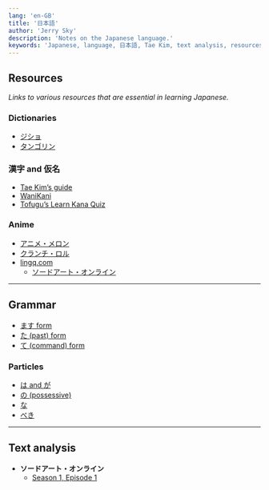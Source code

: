 ```yaml
---
lang: 'en-GB'
title: '日本語'
author: 'Jerry Sky'
description: 'Notes on the Japanese language.'
keywords: 'Japanese, language, 日本語, Tae Kim, text analysis, resources, notes, SAO, grammar, particles'
---
```




## Resources

*Links to various resources that are essential in learning Japanese.*

### Dictionaries

- [ジショ](https://jisho.org/)
- [タンゴリン](https://tangorin.com/)

### 漢字 and 仮名

- [Tae Kim’s guide](http://www.guidetojapanese.org/learn/complete/kanji#Kanji_Readings)
- [WaniKani](https://www.wanikani.com/dashboard)
- [Tofugu’s Learn Kana Quiz](https://kana-quiz.tofugu.com/)

### Anime

- [アニメ・メロン](https://animelon.com/)
- [クランチ・ロル](https://www.crunchyroll.com/)
- [lingq.com](https://www.google.com/search?q=site%3Alingq.com+%E3%82%BD%E3%83%BC%E3%83%89%E3%82%A2%E3%83%BC%E3%83%88%E3%82%AA%E3%83%B3%E3%83%A9%E3%82%A4%E3%83%B3)
    - [ソードアート・オンライン](https://www.lingq.com/ja/learn-japanese-online/courses/580207/sword-art-online-episode-1-3586144/)

---

## Grammar

- [ます form](grammar/ます.md)
- [た (past) form](grammar/た.md)
- [て (command) form](grammar/て.md)

### Particles

- [は and が](grammar/は-and-が.md)
- [の (possessive)](grammar/の.md)
- [な](grammar/な.md)
- [べき](grammar/べき.md)

---

## Text analysis

- **ソードアート・オンライン**
    - [Season 1, Episode 1](text-analysis/ソードアート・オンライン-season-1-episode-1.md)
